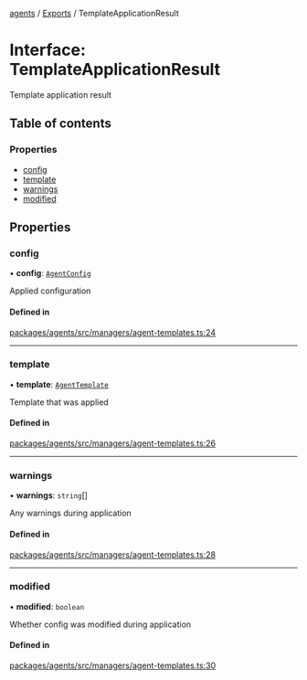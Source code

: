 <!-- 
 ⚠️  AUTO-GENERATED FILE - DO NOT EDIT MANUALLY
 This file is automatically generated by scripts/docs-generator.js
 To make changes, edit the source TypeScript files or update the generator script
-->

[agents](../../) / [Exports](../modules) / TemplateApplicationResult

# Interface: TemplateApplicationResult

Template application result

## Table of contents

### Properties

- [config](TemplateApplicationResult#config)
- [template](TemplateApplicationResult#template)
- [warnings](TemplateApplicationResult#warnings)
- [modified](TemplateApplicationResult#modified)

## Properties

### config

• **config**: [`AgentConfig`](AgentConfig)

Applied configuration

#### Defined in

[packages/agents/src/managers/agent-templates.ts:24](https://github.com/woojubb/robota/blob/87419dbb26faf50d7f1d60ae717fbe215743d1f6/packages/agents/src/managers/agent-templates.ts#L24)

___

### template

• **template**: [`AgentTemplate`](AgentTemplate)

Template that was applied

#### Defined in

[packages/agents/src/managers/agent-templates.ts:26](https://github.com/woojubb/robota/blob/87419dbb26faf50d7f1d60ae717fbe215743d1f6/packages/agents/src/managers/agent-templates.ts#L26)

___

### warnings

• **warnings**: `string`[]

Any warnings during application

#### Defined in

[packages/agents/src/managers/agent-templates.ts:28](https://github.com/woojubb/robota/blob/87419dbb26faf50d7f1d60ae717fbe215743d1f6/packages/agents/src/managers/agent-templates.ts#L28)

___

### modified

• **modified**: `boolean`

Whether config was modified during application

#### Defined in

[packages/agents/src/managers/agent-templates.ts:30](https://github.com/woojubb/robota/blob/87419dbb26faf50d7f1d60ae717fbe215743d1f6/packages/agents/src/managers/agent-templates.ts#L30)

